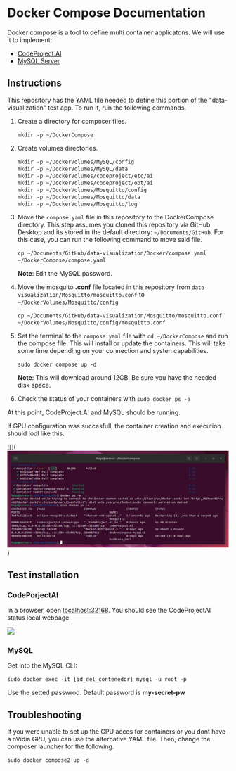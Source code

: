 # Docker Compose Documentation

Docker compose is a tool to define multi container applicatons. We will use it to implement:

- [CodeProject.AI](https://www.codeproject.com/Articles/5322557/CodeProject-AI-Server-AI-the-easy-way)
- [MySQL Server](https://ubuntu.com/server/docs/databases-mysql)

## Instructions

This repository has the YAML file needed to define this portion of the "data-visualization" test app. To run it, run the following commands.

1. Create a directory for composer files.
    ```
    mkdir -p ~/DockerCompose
    ```
2. Create volumes directories.
    ```
    mkdir -p ~/DockerVolumes/MySQL/config
    mkdir -p ~/DockerVolumes/MySQL/data
    mkdir -p ~/DockerVolumes/codeproject/etc/ai
    mkdir -p ~/DockerVolumes/codeproject/opt/ai
    mkdir -p ~/DockerVolumes/Mosquitto/config
    mkdir -p ~/DockerVolumes/Mosquitto/data
    mkdir -p ~/DockerVolumes/Mosquitto/log
    ```
3. Move the ```compose.yaml``` file in this repository to the DockerCompose directory. This step assumes you cloned this repository via GitHub Desktop and its stored in the default directory: ```~/Documents/GitHub```. For this case, you can run the following command to move said file.

    ```
    cp ~/Documents/GitHub/data-visualization/Docker/compose.yaml ~/DockerCompose/compose.yaml
    ```
    **Note**: Edit the MySQL password.
4. Move the mosquito **.conf** file located in this repository from ```data-visualization/Mosquitto/mosquitto.conf``` to ```~/DockerVolumes/Mosquitto/config```
    ```
    cp ~/Documents/GitHub/data-visualization/Mosquitto/mosquitto.conf ~/DockerVolumes/Mosquitto/config/mosquitto.conf
    ```
5. Set the terminal to the ```compose.yaml``` file with ```cd ~/DockerCompose``` and run the compose file. This will install or update the containers. This will take some time depending on your connection and systen capabilities.
    ```
    sudo docker compose up -d
    ```
    **Note**: This will download around 12GB. Be sure you have the needed disk space.
6. Check the status of your containers with ```sudo docker ps -a```

At this point, CodeProject.AI and MySQL should be running.

If GPU configuration was succesfull, the container creation and execution should lool like this.

![](![Alt text](image.png))

## Test installation

### CodePorjectAI
In a browser, open [localhost:32168](http://localhost:32168/). You should see the CodeProjectAI status local webpage.

![](https://github.com/hugoescalpelo/data-visualization/blob/main/Images/Screenshot%20from%202023-10-06%2002-07-28.png?raw=true)

### MySQL

Get into the MySQL CLI:
```
sudo docker exec -it [id_del_contenedor] mysql -u root -p
```
Use the setted passwrod. Default password is **my-secret-pw**


## Troubleshooting

If you were unable to set up the GPU acces for containers or you dont have a nVidia GPU, you can use the alternative YAML file. Then, change the composer launcher for the following.

```
sudo docker compose2 up -d
```